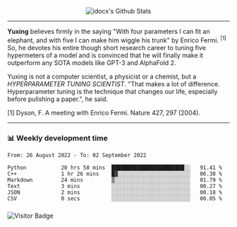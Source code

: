 <div align="center">
    <img align="center" src="https://github-readme-stats.vercel.app/api?username=idocx&show_icons=true&count_private=true&hide_border=true" alt="idocx's Github Stats"></img>
</div>

---

**Yuxing** believes firmly in the saying "With four parameters I can fit an elephant, and with five I can make him wiggle his trunk" by Enrico Fermi. <sup>[1]</sup> So, he devotes his entire though short research career to tuning five hypermeters of a model and is convinced that he will finally make it outperform any SOTA models like GPT-3 and AlphaFold 2.

Yuxing is not a computer scientist, a physicist or a chemist, but a *HYPERPARAMETER TUNING SCIENTIST*. "That makes a lot of difference. Hyperparameter tuning is the technique that changes our life, especially before pulishing a paper.", he said.

[1] Dyson, F. A meeting with Enrico Fermi. Nature 427, 297 (2004).


---

### 📊 Weekly development time
<!--START_SECTION:waka-->

```text
From: 26 August 2022 - To: 02 September 2022

Python           20 hrs 58 mins  ███████████████████████░░   91.41 %
C++              1 hr 26 mins    █▓░░░░░░░░░░░░░░░░░░░░░░░   06.30 %
Markdown         24 mins         ▒░░░░░░░░░░░░░░░░░░░░░░░░   01.79 %
Text             3 mins          ░░░░░░░░░░░░░░░░░░░░░░░░░   00.27 %
JSON             2 mins          ░░░░░░░░░░░░░░░░░░░░░░░░░   00.18 %
CSV              0 secs          ░░░░░░░░░░░░░░░░░░░░░░░░░   00.05 %
```

<!--END_SECTION:waka-->

### 

![Visitor Badge](https://visitor-badge.laobi.icu/badge?page_id=idocx.idocx)